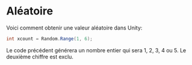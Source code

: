 # Aléatoire
Voici comment obtenir une valeur aléatoire dans Unity:

``` csharp
int xcount = Random.Range(1, 6);
```

Le code précédent générera un nombre entier qui sera 1, 2, 3, 4 ou 5. Le deuxième chiffre est exclu.   
